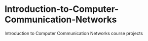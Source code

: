 # Introduction-to-Computer-Communication-Networks
Introduction to Computer Communication Networks course projects
